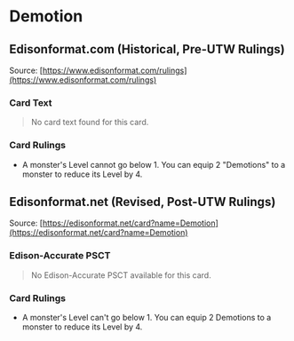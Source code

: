 # Demotion

## Edisonformat.com (Historical, Pre-UTW Rulings)

Source: [https://www.edisonformat.com/rulings](https://www.edisonformat.com/rulings)

### Card Text

> No card text found for this card.

### Card Rulings

*   A monster's Level cannot go below 1. You can equip 2 "Demotions" to a monster to reduce its Level by 4.

## Edisonformat.net (Revised, Post-UTW Rulings)

Source: [https://edisonformat.net/card?name=Demotion](https://edisonformat.net/card?name=Demotion)

### Edison-Accurate PSCT

> No Edison-Accurate PSCT available for this card.

### Card Rulings

*   A monster's Level can't go below 1. You can equip 2 Demotions to a monster to reduce its Level by 4.
            
